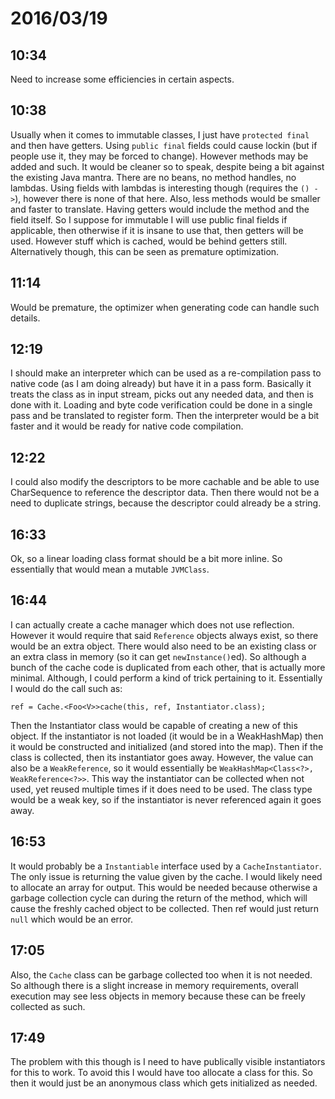 # 2016/03/19

## 10:34

Need to increase some efficiencies in certain aspects.

## 10:38

Usually when it comes to immutable classes, I just have `protected final` and
then have getters. Using `public final` fields could cause lockin (but if
people use it, they may be forced to change). However methods may be added
and such. It would be cleaner so to speak, despite being a bit against the
existing Java mantra. There are no beans, no method handles, no lambdas. Using
fields with lambdas is interesting though (requires the `() ->`), however there
is none of that here. Also, less methods would be smaller and faster to
translate. Having getters would include the method and the field itself. So
I suppose for immutable I will use public final fields if applicable, then
otherwise if it is insane to use that, then getters will be used. However
stuff which is cached, would be behind getters still. Alternatively though,
this can be seen as premature optimization.

## 11:14

Would be premature, the optimizer when generating code can handle such details.

## 12:19

I should make an interpreter which can be used as a re-compilation pass to
native code (as I am doing already) but have it in a pass form. Basically it
treats the class as in input stream, picks out any needed data, and then is
done with it. Loading and byte code verification could be done in a single pass
and be translated to register form. Then the interpreter would be a bit faster
and it would be ready for native code compilation.

## 12:22

I could also modify the descriptors to be more cachable and be able to use
CharSequence to reference the descriptor data. Then there would not be a need
to duplicate strings, because the descriptor could already be a string.

## 16:33

Ok, so a linear loading class format should be a bit more inline. So
essentially that would mean a mutable `JVMClass`.

## 16:44

I can actually create a cache manager which does not use reflection. However
it would require that said `Reference` objects always exist, so there would
be an extra object. There would also need to be an existing class or an extra
class in memory (so it can get `newInstance()`ed). So although a bunch of the
cache code is duplicated from each other, that is actually more minimal.
Although, I could perform a kind of trick pertaining to it. Essentially I
would do the call such as:

    ref = Cache.<Foo<V>>cache(this, ref, Instantiator.class);

Then the Instantiator class would be capable of creating a new of this object.
If the instantiator is not loaded (it would be in a WeakHashMap) then it would
be constructed and initialized (and stored into the map). Then if the class is
collected, then its instantiator goes away. However, the value can also be
a `WeakReference`, so it would essentially be
`WeakHashMap<Class<?>, WeakReference<?>>`. This way the instantiator can be
collected when not used, yet reused multiple times if it does need to be used.
The class type would be a weak key, so if the instantiator is never referenced
again it goes away.

## 16:53

It would probably be a `Instantiable` interface used by a `CacheInstantiator`.
The only issue is returning the value given by the cache. I would likely need
to allocate an array for output. This would be needed because otherwise a
garbage collection cycle can during the return of the method, which will cause
the freshly cached object to be collected. Then ref would just return `null`
which would be an error.

## 17:05

Also, the `Cache` class can be garbage collected too when it is not needed. So
although there is a slight increase in memory requirements, overall execution
may see less objects in memory because these can be freely collected as such.

## 17:49

The problem with this though is I need to have publically visible instantiators
for this to work. To avoid this I would have too allocate a class for this. So
then it would just be an anonymous class which gets initialized as needed.

